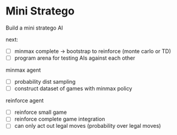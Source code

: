 # Mini Stratego
Build a mini stratego AI

next: 
- [ ] minmax complete -> bootstrap to reinforce (monte carlo or TD)
- [ ] program arena for testing AIs against each other

minmax agent
- [ ] probability dist sampling
- [ ] construct dataset of games with minmax policy

reinforce agent
- [ ] reinforce small game
- [ ] reinforce complete game integration
- [ ] can only act out legal moves (probability over legal moves)
